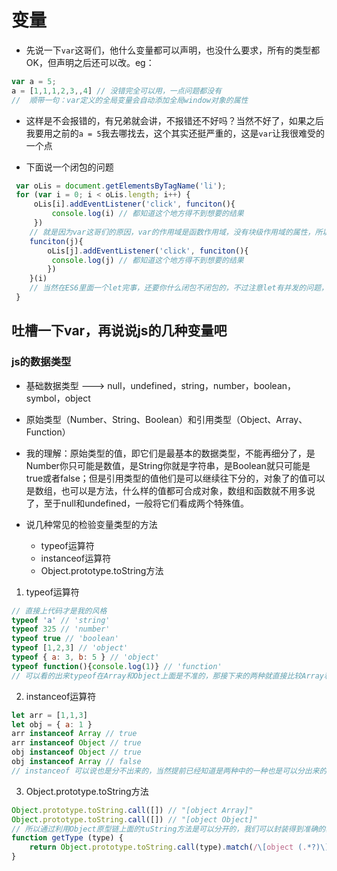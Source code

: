 # 变量

* 先说一下`var`这哥们，他什么变量都可以声明，也没什么要求，所有的类型都OK，但声明之后还可以改。eg：

 ```js
 var a = 5;
 a = [1,1,1,2,3,,4] // 没错完全可以用，一点问题都没有
//  顺带一句：var定义的全局变量会自动添加全局window对象的属性
 ```

* 这样是不会报错的，有兄弟就会讲，不报错还不好吗？当然不好了，如果之后我要用之前的`a = 5`我去哪找去，这个其实还挺严重的，这是`var`让我很难受的一个点

* 下面说一个闭包的问题

```js
 var oLis = document.getElementsByTagName('li');
 for (var i = 0; i < oLis.length; i++) {
     oLis[i].addEventListener('click', funciton(){
         console.log(i) // 都知道这个地方得不到想要的结果
     })
    // 就是因为var这哥们的原因，var的作用域是函数作用域，没有块级作用域的属性，所以会用闭包给var一个自己的作用域
    funciton(j){
        oLis[j].addEventListener('click', funciton(){
         console.log(j) // 都知道这个地方得不到想要的结果
        })
    }(i)
    // 当然在ES6里面一个let完事，还要你什么闭包不闭包的，不过注意let有并发的问题，感兴趣的话可以测一下
 }
```

## 吐槽一下var，再说说js的几种变量吧

### js的数据类型

* 基础数据类型 ---> null，undefined，string，number，boolean，symbol，object

* 原始类型（Number、String、Boolean）和引用类型（Object、Array、Function）

* 我的理解：原始类型的值，即它们是最基本的数据类型，不能再细分了，是Number你只可能是数值，是String你就是字符串，是Boolean就只可能是true或者false；但是引用类型的值他们是可以继续往下分的，对象了的值可以是数组，也可以是方法，什么样的值都可合成对象，数组和函数就不用多说了，至于null和undefined，一般将它们看成两个特殊值。

* 说几种常见的检验变量类型的方法
  * typeof运算符
  * instanceof运算符
  * Object.prototype.toString方法

1. typeof运算符

```js
// 直接上代码才是我的风格
typeof 'a' // 'string'
typeof 325 // 'number'
typeof true // 'boolean'
typeof [1,2,3] // 'object'
typeof { a: 3, b: 5 } // 'object'
typeof function(){console.log(1)} // 'function'
// 可以看的出来typeof在Array和Object上面是不准的，那接下来的两种就直接比较Array和Object
```

2. instanceof运算符

```js
let arr = [1,1,3]
let obj = { a: 1 }
arr instanceof Array // true
arr instanceof Object // true
obj instanceof Object // true
obj instanceof Array // false
// instanceof 可以说也是分不出来的，当然提前已经知道是两种中的一种也是可以分出来的
```

3. Object.prototype.toString方法

```js
Object.prototype.toString.call([]) // "[object Array]"
Object.prototype.toString.call([]) // "[object Object]"
// 所以通过利用Object原型链上面的tuString方法是可以分开的，我们可以封装得到准确的获取类型的方法
function getType (type) {
    return Object.prototype.toString.call(type).match(/\[object (.*?)\]/)[1].toLowerCase()
}
```

<back-to-top />

<gitask />